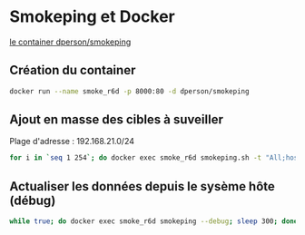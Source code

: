 
# Smokeping et Docker

[le container dperson/smokeping](https://registry.hub.docker.com/u/dperson/smokeping/)

## Création du container 

```bash
docker run --name smoke_r6d -p 8000:80 -d dperson/smokeping
```

## Ajout en masse des cibles à suveiller

Plage d'adresse : 192.168.21.0/24

```bash
for i in `seq 1 254`; do docker exec smoke_r6d smokeping.sh -t "All;host_${i};192.168.21.${i}"; done
```

## Actualiser les données depuis le sysème hôte (débug)

```bash
while true; do docker exec smoke_r6d smokeping --debug; sleep 300; done
```
